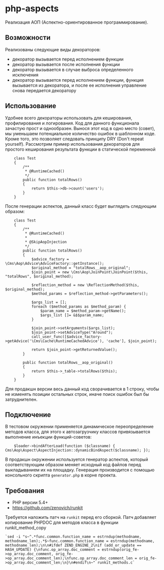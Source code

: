 php-aspects
===========

Реализация АОП (Аспектно-ориентированное программирование).


Возможности
-----------

Реализованы следующие виды декораторов:
- декоратор вызывается перед исполнением функции
- декоратор вызывается после исполнения функции
- декоратор вызывается в случае выброса определенного исключения
- декоратор вызывается перед исполнением функции, функция вызывается из декоратора, и после ее исполнения управление снова передается декоратору


Использование
-------------

Удобнее всего декораторы использовать для кеширования, профилирования и логирования. Код для данного функционала зачастую прост и однообразен. Вынося этот код в одно место (совет), мы уменьшаем потенциальное количество ошибок в шаблонном коде. Кроме того, это позволяет следовать принципу DRY (Don't repeat yourself).
Рассмотрим пример использования декораторов для простого кеширования результата функции в статической переменной


        class Test
        {
            /**
             * @RuntimeCached()
             */
            public function totalRows()
            {
                return $this->db->count('users');
            }
        }


После генерации аспектов, данный класс будет выглядеть следующим образом:


        class Test
        {
            /**
             * @RuntimeCached()
             *
             * @SkipAopInjection
             */
            public function totalRows()
            {
                $advice_factory = \Cms\Aop\Advice\AdviceFactory::getInstance();
                $original_method = "totalRows__aop_original";
                $join_point = new \Cms\Aop\JoinPoint\JoinPoint($this, "totalRows", $original_method);

                $reflection_method = new \ReflectionMethod($this, $original_method);
                $method_params = $reflection_method->getParameters();

                $args_list = [];
                foreach ($method_params as $method_param) {
                    $param_name = $method_param->getName();
                    $args_list []= &$$param_name;
                }

                $join_point->setArguments($args_list);
                $join_point->setAdviceType("Around");
                call_user_func([$advice_factory->getAdvice('\Cms\Cache\RuntimeCachedAdvice'), 'cache'], $join_point);

                return $join_point->getReturnedValue();
            }

            public function totalRows__aop_original()
            {
                return $this->_table->totalRows($this);
            }
        }


Для продакшн версии весь данный код сворачивается в 1 строку, чтобы не изменять позиции остальных строк, иначе поиск ошибок был бы затруднителен.


Подключение
-------------

В тестовом окружении применяется динамическое переопределение методов класса, для этого к автозагрузчику классов привязывается выполнение инъекции функций-советов:


        $loader->bindAfterLoad(function ($classname) { Cms\Aop\Aspect\AspectInjection::dynamicBindAspect($classname); });


В продакшн окружении используется генератор аспектов, который соответствующим образом меняет исходный код файлов перед выкладыванием их на площадку.
Генерация производится с помощью консольного скрипта `generator.php` в корне проекта.


Требования
----------

- PHP версии 5.4+
- https://github.com/zenovich/runkit

Требуется наложить патч на `runkit` перед его сборкой.
Патч добавляет копирование PHPDOC для методов класса в функции runkit_method_copy

    `sed -i "s~^.*func.common.function_name = estrndup(methodname, methodname_len);.*$~func.common.function_name = estrndup(methodname, methodname_len);\n\n#ifdef ZEND_ENGINE_2\nif (add_or_update == HASH_UPDATE) {\nfunc.op_array.doc_comment = estrndup(orig_fe->op_array.doc_comment, orig_fe->op_array.doc_comment_len);\nfunc.op_array.doc_comment_len = orig_fe->op_array.doc_comment_len;\n}\n#endif\n~" runkit_methods.c`
